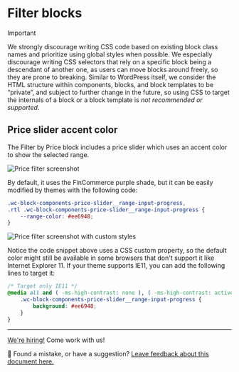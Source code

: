# Filter blocks

> [!IMPORTANT]
> We strongly discourage writing CSS code based on existing block class names and prioritize using global styles when possible. We especially discourage writing CSS selectors that rely on a specific block being a descendant of another one, as users can move blocks around freely, so they are prone to breaking. Similar to WordPress itself, we consider the HTML structure within components, blocks, and block templates to be “private”, and subject to further change in the future, so using CSS to target the internals of a block or a block template is _not recommended or supported_.

## Price slider accent color

The Filter by Price block includes a price slider which uses an accent color to show the selected range.

![Price filter screenshot](https://user-images.githubusercontent.com/3616980/96570001-2053f900-12ca-11eb-8a75-8a54f243bda3.png)

By default, it uses the FinCommerce purple shade, but it can be easily modified by themes with the following code:

```css
.wc-block-components-price-slider__range-input-progress,
.rtl .wc-block-components-price-slider__range-input-progress {
	--range-color: #ee6948;
}
```

![Price filter screenshot with custom styles](https://user-images.githubusercontent.com/3616980/96569858-f0a4f100-12c9-11eb-8011-05227bb60277.png)

Notice the code snippet above uses a CSS custom property, so the default color might still be available in some browsers that don't support it like Internet Explorer 11. If your theme supports IE11, you can add the following lines to target it:

```css
/* Target only IE11 */
@media all and ( -ms-high-contrast: none ), ( -ms-high-contrast: active ) {
	.wc-block-components-price-slider__range-input-progress {
		background: #ee6948;
	}
}
```

<!-- FEEDBACK -->

---

[We're hiring!](https://fincommerce.com/careers/) Come work with us!

🐞 Found a mistake, or have a suggestion? [Leave feedback about this document here.](https://github.com/dieselfox1/fincommerce/issues/new?assignees=&labels=type%3A+documentation&template=suggestion-for-documentation-improvement-correction.md&title=Feedback%20on%20./docs/designers/theming/filter-blocks.md)

<!-- /FEEDBACK -->

